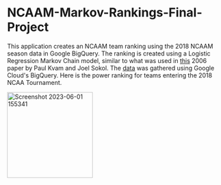 # NCAAM-Markov-Rankings-Final-Project

This application creates an NCAAM team ranking using the 2018 NCAAM season data in Google BigQuery. The ranking is created using a Logistic Regression Markov Chain model, similar to what was used in [this](https://www2.isye.gatech.edu/~jsokol/ncaa.pdf) 2006 paper by Paul Kvam and Joel Sokol. The [data](https://console.cloud.google.com/marketplace/product/ncaa-bb-public/ncaa-basketball?project=oval-tributary-382017) was gathered using Google Cloud's BigQuery. Here is the power ranking for teams entering the 2018 NCAA Tournament.


<img width="200" alt="Screenshot 2023-06-01 155341" src="https://github.com/ricdurh/NCAAM_Power_Rankings_2018_Markov_GCP_BigQuery/assets/122244132/c8439149-1b67-4370-ad2a-eeffad19751b">
